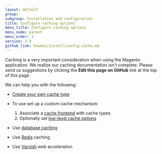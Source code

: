 ```yaml
---
layout: default
group: 
subgroup: Installation and configuration
title: Configure caching options
menu_title: Configure caching options
menu_node: parent
menu_order: 1
version: 2.0
github_link: howdoi/install/config-cache.md
---
```


Caching is a very important consideration when using the Magento application. We realize our caching documentation isn't complete. Please send us suggestions by clicking the **Edit this page on GitHub** link at the top of this page.

We can help you with the following:

*	<a href="{{ site.gdeurl }}config-guide/config/caching-cache-type.html">Create your own cache type</a>
*	To use set up a custom cache mechanism:
	1.	Associate a <a href="{{ site.gdeurl }}config-guide/config/caching_frontend-cache-types.html">cache frontend</a> with cache types
	2.	Optionally set <a href="{{ site.gdeurl }}config-guide/config/caching_low-level.html">low-level cache options</a>

*	Use <a href="{{ site.gdeurl }}config-guide/database/database.html">database caching</a>
*	Use <a href="{{ site.gdeurl }}config-guide/redis/config-redis.html">Redis</a> caching
*	Use <a href="{{ site.gdeurl }}config-guide/varnish/config-varnish.html">Varnish</a> web acceleration

